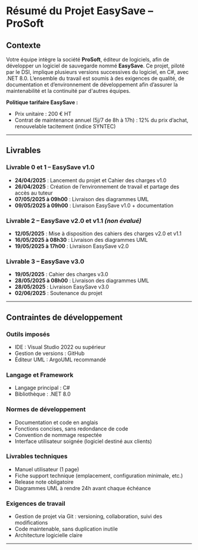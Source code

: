# Résumé du Projet EasySave – ProSoft

## Contexte

Votre équipe intègre la société **ProSoft**, éditeur de logiciels, afin de développer un logiciel de sauvegarde nommé **EasySave**. Ce projet, piloté par le DSI, implique plusieurs versions successives du logiciel, en C#, avec .NET 8.0. L’ensemble du travail est soumis à des exigences de qualité, de documentation et d’environnement de développement afin d’assurer la maintenabilité et la continuité par d'autres équipes.

**Politique tarifaire EasySave :**
- Prix unitaire : 200 € HT  
- Contrat de maintenance annuel (5j/7 de 8h à 17h) : 12% du prix d’achat, renouvelable tacitement (indice SYNTEC)

---

## Livrables

### Livrable 0 et 1 – EasySave v1.0
- **24/04/2025** : Lancement du projet et Cahier des charges v1.0  
- **26/04/2025** : Création de l’environnement de travail et partage des accès au tuteur  
- **07/05/2025 à 09h00** : Livraison des diagrammes UML  
- **09/05/2025 à 09h00** : Livraison EasySave v1.0 + documentation  

### Livrable 2 – EasySave v2.0 et v1.1 *(non évalué)*
- **12/05/2025** : Mise à disposition des cahiers des charges v2.0 et v1.1  
- **16/05/2025 à 08h30** : Livraison des diagrammes UML  
- **19/05/2025 à 17h00** : Livraison EasySave v2.0  

### Livrable 3 – EasySave v3.0
- **19/05/2025** : Cahier des charges v3.0  
- **28/05/2025 à 08h00** : Livraison des diagrammes UML  
- **28/05/2025** : Livraison EasySave v3.0  
- **02/06/2025** : Soutenance du projet  

---

## Contraintes de développement

### Outils imposés
- IDE : Visual Studio 2022 ou supérieur  
- Gestion de versions : GitHub  
- Éditeur UML : ArgoUML recommandé  

### Langage et Framework
- Langage principal : C#  
- Bibliothèque : .NET 8.0  

### Normes de développement
- Documentation et code en anglais  
- Fonctions concises, sans redondance de code  
- Convention de nommage respectée  
- Interface utilisateur soignée (logiciel destiné aux clients)  

### Livrables techniques
- Manuel utilisateur (1 page)  
- Fiche support technique (emplacement, configuration minimale, etc.)  
- Release note obligatoire  
- Diagrammes UML à rendre 24h avant chaque échéance  

### Exigences de travail
- Gestion de projet via Git : versioning, collaboration, suivi des modifications  
- Code maintenable, sans duplication inutile  
- Architecture logicielle claire  

---
